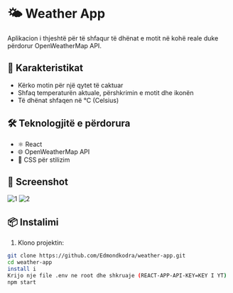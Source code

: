 # 🌤️ Weather App

Aplikacion i thjeshtë për të shfaqur të dhënat e motit në kohë reale duke përdorur OpenWeatherMap API.

## 🚀 Karakteristikat

- Kërko motin për një qytet të caktuar
- Shfaq temperaturën aktuale, përshkrimin e motit dhe ikonën
- Të dhënat shfaqen në °C (Celsius)

## 🛠️ Teknologjitë e përdorura

- ⚛️ React 
- 🌐 OpenWeatherMap API
- 💅 CSS për stilizim
## 📸 Screenshot

![1](https://github.com/user-attachments/assets/4c65ccd8-b9c5-4c37-a59f-4158ce97f679)
![2](https://github.com/user-attachments/assets/cf30cca1-3920-44cb-8604-c5ad16d1f4c8)


## 📦 Instalimi

1. Klono projektin:

```bash
git clone https://github.com/Edmondkodra/weather-app.git
cd weather-app
install i
Krijo nje file .env ne root dhe shkruaje (REACT-APP-API-KEY=KEY I YT)
npm start
